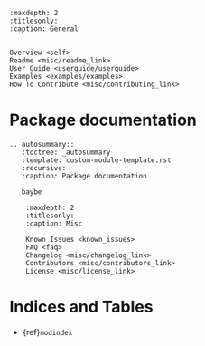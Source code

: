 ```{toctree}
:maxdepth: 2
:titlesonly:
:caption: General


Overview <self>
Readme <misc/readme_link>
User Guide <userguide/userguide>
Examples <examples/examples>
How To Contribute <misc/contributing_link>
```

# Package documentation
```{eval-rst}
.. autosummary::
   :toctree: _autosummary
   :template: custom-module-template.rst
   :recursive:
   :caption: Package documentation

   baybe
```

```{toctree}
    :maxdepth: 2
    :titlesonly:
    :caption: Misc

    Known Issues <known_issues>
    FAQ <faq>
    Changelog <misc/changelog_link>
    Contributors <misc/contributors_link>
    License <misc/license_link>
```

# Indices and Tables

- {ref}`modindex`
